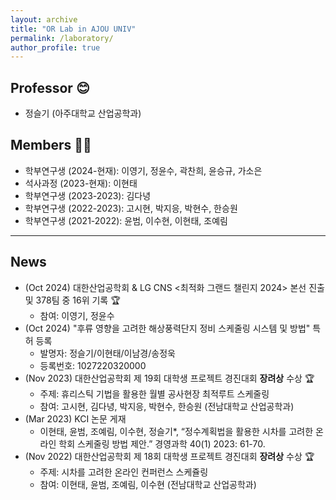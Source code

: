 ```yaml
---
layout: archive
title: "OR Lab in AJOU UNIV"
permalink: /laboratory/
author_profile: true
---
```



## **Professor** 😊
- 정슬기 (아주대학교 산업공학과) 
  
## **Members** 🧑‍🎓
- 학부연구생 (2024-현재): 이영기, 정윤수, 곽찬희, 윤승규, 가소은
- 석사과정 (2023-현재): 이현태
- 학부연구생 (2023-2023): 김다녕
- 학부연구생 (2022-2023): 고시현, 박지응, 박현수, 한승원 
- 학부연구생 (2021-2022): 윤범, 이수현, 이현태, 조예림

-----
## **News**
- (Oct 2024) 대한산업공학회 & LG CNS <최적화 그랜드 챌린지 2024> 본선 진출 및 378팀 중 16위 기록 🏆
  - 참여: 이영기, 정윤수
- (Oct 2024) "후류 영향을 고려한 해상풍력단지 정비 스케줄링 시스템 및 방법" 특허 등록
  - 발명자: 정슬기/이현태/이남경/송정욱
  - 등록번호: 1027220320000
- (Nov 2023) 대한산업공학회 제 19회 대학생 프로젝트 경진대회 **장려상** 수상 🏆
  - 주제: 휴리스틱 기법을 활용한 월별 공사현장 최적루트 스케줄링
  - 참여: 고시현, 김다녕, 박지응, 박현수, 한승원 (전남대학교 산업공학과)
- (Mar 2023) KCI 논문 게재
  - 이현태, 윤범, 조예림, 이수현, 정슬기*, “정수계획법을 활용한 시차를 고려한 온라인 학회 스케줄링 방법 제안.” 경영과학 40(1) 2023: 61-70.
- (Nov 2022) 대한산업공학회 제 18회 대학생 프로젝트 경진대회 **장려상** 수상 🏆
  - 주제: 시차를 고려한 온라인 컨퍼런스 스케쥴링
  - 참여: 이현태, 윤범, 조예림, 이수현 (전남대학교 산업공학과)
